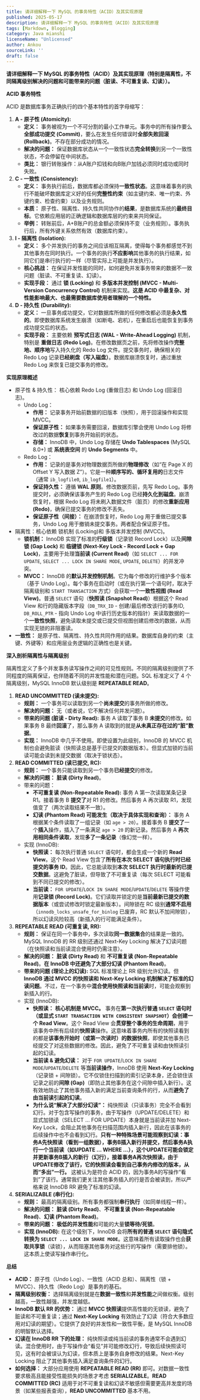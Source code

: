 ```yaml
---
title: 请详细解释一下 MySQL 的事务特性（ACID）及其实现原理
published: 2025-05-17
description: 请详细解释一下 MySQL 的事务特性（ACID）及其实现原理
tags: [Markdown, Blogging]
category: Java mianshi
licenseName: "Unlicensed"
author: Ankou
sourceLink: ''
draft: false
---
```

**请详细解释一下 MySQL 的事务特性（ACID）及其实现原理（特别是隔离性，不同隔离级别解决的问题和可能带来的问题（脏读、不可重复读、幻读））。**

**ACID 事务特性**

ACID 是数据库事务正确执行的四个基本特性的首字母缩写：

1. **A - 原子性 (Atomicity):**
   - **定义：** 事务被视为一个不可分割的最小工作单元。事务中的所有操作要么**全部成功提交 (Commit)**，要么在发生任何错误时**全部失败回滚 (Rollback)**。不存在部分成功的情况。
   - **解决的问题：** 保证数据库状态从一个一致性状态**完全转换**到另一个一致性状态，不会停留在中间状态。
   - **类比：** 银行转账操作：从A账户扣钱和向B账户加钱必须同时成功或同时失败。
2. **C - 一致性 (Consistency):**
   - **定义：** 事务执行前后，数据库都必须保持**一致性状态**。这意味着事务的执行不能破坏数据库定义好的任何**完整性约束**（如主键约束、唯一约束、外键约束、检查约束）以及业务规则。
   - **本质：** 原子性、隔离性、持久性共同协作的**结果**，是数据库系统的**最终目标**。它依赖应用层的正确逻辑和数据库层的约束来共同保证。
   - **举例：** 转账前后，A+B账户的总金额必须保持不变（业务规则）。事务执行后，所有外键关系依然有效（数据库约束）。
3. **I - 隔离性 (Isolation):**
   - **定义：** 多个并发执行的事务之间应该相互隔离，使得每个事务都感觉不到其他事务在同时执行。一个事务的执行**不应影响**其他事务的执行结果，如同它们是串行执行的一样（尽管实际上可能是并发执行）。
   - **核心挑战：** 在保证并发性能的同时，如何避免并发事务带来的数据不一致问题（脏读、不可重复读、幻读）。
   - **实现手段：** 通过 **锁 (Locking)** 和 **多版本并发控制 (MVCC - Multi-Version Concurrency Control)** 机制来实现。**这是 ACID 中最复杂、对性能影响最大、也最需要数据库使用者理解的一个特性。**
4. **D - 持久性 (Durability):**
   - **定义：** 一旦事务成功提交，它对数据库所做的任何修改都必须是**永久性的**。即使数据库系统发生崩溃（如断电、宕机），在重启后也能恢复到事务成功提交后的状态。
   - **实现手段：** 主要依赖 **预写式日志 (WAL - Write-Ahead Logging)** 机制，特别是 **重做日志 (Redo Log)**。在修改数据页之前，先将修改操作**完整地、顺序地**写入持久化的 Redo Log 文件。提交事务时，确保相关的 Redo Log 记录**已经刷盘（写入磁盘）**。数据库崩溃恢复时，通过重放 Redo Log 来恢复已提交事务的修改。

**实现原理概述**

- 原子性 & 持久性： 核心依赖 Redo Log (重做日志) 和 Undo Log (回滚日志)。
  - Undo Log：
    - **作用：** 记录事务开始前数据的旧版本（快照），用于回滚操作和实现 MVCC。
    - **保证原子性：** 如果事务需要回滚，数据库引擎会使用 Undo Log 将修改过的数据**恢复**到事务开始前的状态。
    - **存储：** InnoDB 中，Undo Log 存储在 **Undo Tablespaces** (MySQL 8.0+) 或 **系统表空间** 的 **Undo Segments** 中。
  - Redo Log：
    - **作用：** 记录的是事务对物理数据页所做的**物理修改**（如“在 Page X 的 Offset Y 写入数据 Z”）。它是一种**顺序写的、循环复用的**日志文件（通常 `ib_logfile0`, `ib_logfile1`）。
    - **保证持久性：** 遵循 **WAL 原则**。修改数据页前，先写 Redo Log。事务提交时，必须确保该事务产生的 Redo Log 已经**持久化到磁盘**。崩溃恢复时，根据 Redo Log 将未刷入数据文件（脏页）的修改**重新应用 (Redo)**，确保已提交事务的修改不丢失。
    - **保证原子性（间接）：** 在崩溃恢复时，Redo Log 用于重做已提交事务，Undo Log 用于撤销未提交事务。两者配合保证原子性。
- 隔离性：核心依赖 锁机制 (Locking)和 多版本并发控制 (MVCC)。
  - **锁机制：** InnoDB 实现了标准的**行级锁**（记录锁 Record Lock）以及**间隙锁 (Gap Lock)** 和 **临键锁 (Next-Key Lock - Record Lock + Gap Lock)**，主要用于处理**当前读 (Current Read)**（如 `SELECT ... FOR UPDATE`, `SELECT ... LOCK IN SHARE MODE`, `UPDATE`, `DELETE`）的并发冲突。
  - **MVCC：** InnoDB 的**默认并发控制机制**。它为每个修改的行维护多个版本（基于 Undo Log）。每个事务在启动时（或在执行第一个语句时，取决于隔离级别和 `START TRANSACTION` 方式）会获取一个**一致性视图 (Read View)**。普通 `SELECT` 语句（**快照读 (Snapshot Read)**）根据这个 Read View 和行的隐藏版本字段（`DB_TRX_ID` - 创建/最后修改该行的事务ID, `DB_ROLL_PTR` - 指向 Undo Log 中该行历史版本的指针）来读取数据的一个**一致性快照**，避免读取未提交或已提交但视图创建后修改的数据，从而实现无锁的非阻塞读。
- **一致性：** 是原子性、隔离性、持久性共同作用的结果。数据库自身的约束（主键、外键等）和应用层业务逻辑的正确性也是关键。

**深入剖析隔离性与隔离级别**

隔离性定义了多个并发事务读写操作之间的可见性规则。不同的隔离级别提供了不同程度的隔离保证，也伴随着不同的并发性能和潜在问题。SQL 标准定义了 4 个隔离级别，MySQL InnoDB 默认级别是 **REPEATABLE READ**。

1. **READ UNCOMMITTED (读未提交):**
   - **规则：** 一个事务可以读取到另一个**尚未提交**的事务所做的修改。
   - **解决的问题：** 无（或者说，它不解决任何并发问题）。
   - **带来的问题 (脏读 - Dirty Read):** 事务 A 读取了事务 B **未提交**的修改。如果事务 B 最终**回滚**了，那么事务 A 读取到的就是**从未真正存在过的“脏”数据**。
   - **实现：** InnoDB 中几乎不使用。即使设置为此级别，InnoDB 的 MVCC 机制也会避免脏读（快照读总是基于已提交的数据版本）。但显式加锁的当前读可能会读到未提交数据（取决于锁状态）。
2. **READ COMMITTED (读已提交, RC):**
   - **规则：** 一个事务只能读取到另一个事务**已经提交**的修改。
   - **解决的问题：** **脏读 (Dirty Read)**。
   - 带来的问题：
     - **不可重复读 (Non-Repeatable Read):** 事务 A 第一次读取某条记录 R1。接着事务 B **提交了**对 R1 的修改。然后事务 A 再次读取 R1，发现值变了（两次读取结果不一致）。
     - **幻读 (Phantom Read) 可能发生（取决于具体实现和查询）：** 事务 A 根据某个条件读取了一组记录（如 `age > 20`）。接着事务 B **提交了**一个**插入**操作，插入了一条满足 `age > 20` 的新记录。然后事务 A **再次用相同条件读取**，发现**多了一条记录**（像幻觉一样）。
   - 实现 (InnoDB):
     - **快照读：** 每次执行普通 `SELECT` 语句时，都会生成一个新的 **Read View**。这个 Read View 包含了**所有在本次 SELECT 语句执行时已经提交的事务 ID**。因此，它总能读取到**本次 SELECT 执行时最新的已提交数据**。这避免了脏读，但导致了不可重复读（每次 SELECT 可能看到不同已提交的修改）。
     - **当前读：** `FOR UPDATE`/`LOCK IN SHARE MODE`/`UPDATE`/`DELETE` 等操作使用**记录锁 (Record Lock)**。它们读取并锁定的是**当前最新已提交的数据版本**（或尝试修改时锁定最新版本）。间隙锁在 RC 级别**通常不启用**（`innodb_locks_unsafe_for_binlog` 已废弃，RC 默认不加间隙锁），所以幻读风险较高（新插入的行可能满足条件）。
3. **REPEATABLE READ (可重复读, RR):**
   - **规则：** 保证在同一个事务中，多次读取**同一数据集合**的结果是一致的。MySQL InnoDB 的 RR 级别还通过 Next-Key Locking 解决了幻读问题（在快照读和当前读混合使用时仍需注意）。
   - **解决的问题：** **脏读 (Dirty Read)** 和 **不可重复读 (Non-Repeatable Read)**。**在 InnoDB 中还避免了大部分幻读 (Phantom Read)**。
   - **带来的问题 (理论上的幻读):** SQL 标准理论上 RR 级别允许幻读。但 **InnoDB 通过 MVCC 的快照读和 Next-Key Locking 机制解决了标准的幻读问题**。不过，在一个事务中**混合使用快照读和当前读**时，可能会观察到新插入的行。
   - 实现 (InnoDB):
     - **快照读：** **核心机制是 MVCC。** 事务在**第一次执行普通 `SELECT` 语句时（或显式 `START TRANSACTION WITH CONSISTENT SNAPSHOT`）会创建一个 Read View**。这个 Read View 会**贯穿整个事务的生命周期**，用于该事务中所有后续的**快照读**操作。这意味着事务内所有的快照读看到的都是**该事务开始时（或第一次读时）的数据快照**，即使其他事务已经提交了对这些数据的修改。因此，避免了不可重复读和由快照读引起的幻读。
     - **当前读 & 避免幻读：** 对于 `FOR UPDATE`/`LOCK IN SHARE MODE`/`UPDATE`/`DELETE` 等**当前读操作**，InnoDB 使用 **Next-Key Locking**（记录锁 + 间隙锁）。它不仅锁住扫描到的索引记录本身，还会锁住该记录之前的**间隙 (Gap)**（即防止其他事务在这个间隙中插入新行）。这有效地防止了其他事务插入新的满足当前查询条件的行，从而**避免了由当前读引起的幻读**。
     - **为什么说“解决了大部分幻读”：** 纯快照读（只读事务）完全不会看到幻行。对于包含写操作的事务，由于写操作（UPDATE/DELETE）和显式加锁读（SELECT ... FOR UPDATE）本身就是当前读并加 Next-Key Lock，会阻止其他事务在扫描范围内插入新行，因此在该事务的后续操作中也不会看到幻行。**只有一种特殊场景可能观察到幻读：事务A先快照读（看到一组数据），事务B插入新行并提交，然后事务A执行一个当前读（如UPDATE ... WHERE ...），这个UPDATE可能会锁定并更新事务B插入的新行（幻行），接着事务A再次快照读，由于UPDATE修改了该行，它的快照读会看到自己事务内修改的版本，从而“多出”一行。** 这被认为是符合 ACID 的，因为事务A的写操作“看到”了该行。通常我们更关注其他事务插入的行是否会被读到，所以严格来说 InnoDB RR 避免了标准的幻读。
4. **SERIALIZABLE (串行化):**
   - **规则：** 最高的隔离级别。所有事务都强制**串行执行**（如同单线程一样）。
   - **解决的问题：** **脏读 (Dirty Read)**、**不可重复读 (Non-Repeatable Read)**、**幻读 (Phantom Read)**。
   - **带来的问题：** **极低的并发性能**和可能的大量**锁等待/死锁**。
   - **实现 (InnoDB):** 在这个级别下，InnoDB 会将**所有的普通 `SELECT` 语句隐式转换为 `SELECT ... LOCK IN SHARE MODE`**。这意味着所有读取操作也会**获取共享锁**（读锁），从而阻塞其他事务对这些行的写操作（需要排他锁）。这本质上使读写操作串行化。

**总结**

- **ACID：** 原子性（Undo Log）、一致性（ACID 总和）、隔离性（锁 + MVCC）、持久性（Redo Log）是事务的基石。
- **隔离级别权衡：** 选择隔离级别就是在**数据一致性**和**并发性能**之间做权衡。级别越高，一致性越强，并发度越低。
- **InnoDB 默认 RR 的优势：** 通过 **MVCC 快照读**提供高性能的无锁读，避免了脏读和不可重复读；通过 **Next-Key Locking** 有效防止了幻读（符合大多数应用对幻读的期望）。它提供了良好的并发性和一致性平衡，是 MySQL InnoDB 的明智默认选择。
- **幻读在 InnoDB RR 下的处理：** 纯快照读或纯当前读的事务通常不会遇到幻读。混合使用时，由于写操作会“看见”并可能修改幻行，导致后续快照读可见，这有时会被误认为幻读，但本质上是事务自身修改的结果。Next-Key Locking 阻止了其他事务插入满足查询条件的幻行。
- **如何选择：** 大部分应用使用 **REPEATABLE READ (RR)** 即可。对数据一致性要求极高且能接受性能损失的场景才考虑 **SERIALIZABLE**。**READ COMMITTED (RC)** 适用于对不可重复读和幻读不敏感但需要更高并发度的场景（如某些报表查询），**READ UNCOMMITTED** 基本不用。